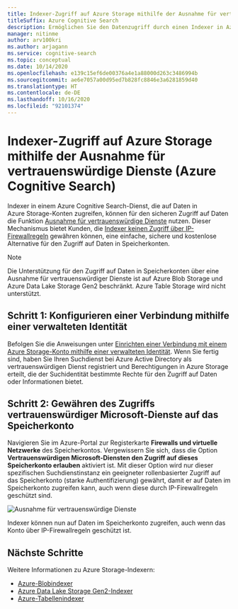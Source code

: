 ```yaml
---
title: Indexer-Zugriff auf Azure Storage mithilfe der Ausnahme für vertrauenswürdige Dienste
titleSuffix: Azure Cognitive Search
description: Ermöglichen Sie den Datenzugriff durch einen Indexer in Azure Cognitive Search auf Daten, die sicher in Azure Storage gespeichert sind.
manager: nitinme
author: arv100kri
ms.author: arjagann
ms.service: cognitive-search
ms.topic: conceptual
ms.date: 10/14/2020
ms.openlocfilehash: e139c15ef6de00376a4e1a88000d263c3486994b
ms.sourcegitcommit: ae6e7057a00d95ed7b828fc8846e3a6281859d40
ms.translationtype: HT
ms.contentlocale: de-DE
ms.lasthandoff: 10/16/2020
ms.locfileid: "92101374"
---
```

# <a name="indexer-access-to-azure-storage-using-the-trusted-service-exception-azure-cognitive-search"></a>Indexer-Zugriff auf Azure Storage mithilfe der Ausnahme für vertrauenswürdige Dienste (Azure Cognitive Search)

Indexer in einem Azure Cognitive Search-Dienst, die auf Daten in Azure Storage-Konten zugreifen, können für den sicheren Zugriff auf Daten die Funktion [Ausnahme für vertrauenswürdige Dienste](../storage/common/storage-network-security.md#exceptions) nutzen. Dieser Mechanismus bietet Kunden, die [Indexer keinen Zugriff über IP-Firewallregeln](search-indexer-howto-access-ip-restricted.md) gewähren können, eine einfache, sichere und kostenlose Alternative für den Zugriff auf Daten in Speicherkonten.

> [!NOTE]
> Die Unterstützung für den Zugriff auf Daten in Speicherkonten über eine Ausnahme für vertrauenswürdiger Dienste ist auf Azure Blob Storage und Azure Data Lake Storage Gen2 beschränkt. Azure Table Storage wird nicht unterstützt.

## <a name="step-1-configure-a-connection-using-a-managed-identity"></a>Schritt 1: Konfigurieren einer Verbindung mithilfe einer verwalteten Identität

Befolgen Sie die Anweisungen unter [Einrichten einer Verbindung mit einem Azure Storage-Konto mithilfe einer verwalteten Identität](search-howto-managed-identities-storage.md). Wenn Sie fertig sind, haben Sie Ihren Suchdienst bei Azure Active Directory als vertrauenswürdigen Dienst registriert und Berechtigungen in Azure Storage erteilt, die der Suchidentität bestimmte Rechte für den Zugriff auf Daten oder Informationen bietet.

## <a name="step-2-allow-trusted-microsoft-services-to-access-the-storage-account"></a>Schritt 2: Gewähren des Zugriffs vertrauenswürdiger Microsoft-Dienste auf das Speicherkonto

Navigieren Sie im Azure-Portal zur Registerkarte **Firewalls und virtuelle Netzwerke** des Speicherkontos. Vergewissern Sie sich, dass die Option **Vertrauenswürdigen Microsoft-Diensten den Zugriff auf dieses Speicherkonto erlauben** aktiviert ist. Mit dieser Option wird nur dieser spezifischen Suchdienstinstanz ein geeigneter rollenbasierter Zugriff auf das Speicherkonto (starke Authentifizierung) gewährt, damit er auf Daten im Speicherkonto zugreifen kann, auch wenn diese durch IP-Firewallregeln geschützt sind.

![Ausnahme für vertrauenswürdige Dienste](media\search-indexer-howto-secure-access\exception.png "Ausnahme für vertrauenswürdige Dienste")

Indexer können nun auf Daten im Speicherkonto zugreifen, auch wenn das Konto über IP-Firewallregeln geschützt ist.

## <a name="next-steps"></a>Nächste Schritte

Weitere Informationen zu Azure Storage-Indexern:

- [Azure-Blobindexer](search-howto-indexing-azure-blob-storage.md)
- [Azure Data Lake Storage Gen2-Indexer](search-howto-index-azure-data-lake-storage.md)
- [Azure-Tabellenindexer](search-howto-indexing-azure-tables.md)